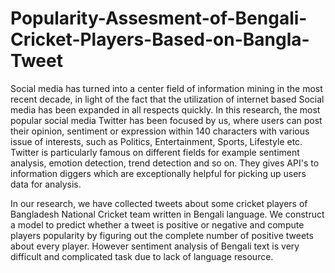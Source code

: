 # Popularity-Assesment-of-Bengali-Cricket-Players-Based-on-Bangla-Tweet
Social media has turned into a center field of information mining in the most recent decade, in light of the fact that the utilization of internet based Social media has been expanded in all respects quickly. In this research, the most popular social media Twitter has been focused by us, where users can post their opinion, sentiment or expression  within 140 characters with various issue of interests, such as Politics, Entertainment, Sports, Lifestyle etc. Twitter is particularly famous on different fields for example sentiment analysis, emotion detection, trend detection and so on. They gives API's to information diggers which are exceptionally helpful for picking up users data for analysis.

In our research, we have collected  tweets about some cricket players of Bangladesh National Cricket team written in Bengali language. We construct a model to predict whether a tweet is positive or negative and compute  players popularity by figuring out the complete number of positive tweets about every player. However sentiment analysis of Bengali text is very difficult and complicated task due to lack of language resource. 
